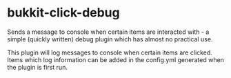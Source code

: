 # bukkit-click-debug
Sends a message to console when certain items are interacted with - a simple (quickly written) debug plugin which has almost no practical use. 

This plugin will log messages to console when certain items are clicked.
Items which log information can be added in the config.yml generated when the plugin is first run. 
